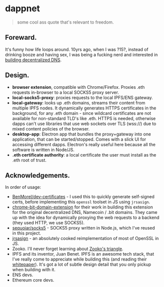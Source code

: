 
dappnet
=======

> some cool ass quote that's relevant to freedom.

## Foreward.

It's funny how life loops around. 10yrs ago, when I was ?15?, instead of drinking booze and having sex, I was being a fucking nerd and interested in [building decentralized DNS](https://github.com/liamzebedee/D3NS).

## Design.

- **browser extension**, compatible with Chrome/Firefox. Proxies .eth requests in-browser to a local SOCKS5 proxy server.
- **local-socks5-proxy**: proxies requests to the local IPFS/ENS gateway.
- **local-gateway**: looks up .eth domains, streams their content from multiple IPFS nodes. It dynamically generates HTTPS certificates in the background, for any .eth domain - since wildcard certificates are not available for non-standard TLD's like .eth. HTTPS is needed, otherwise dapps can't use libraries that use web sockets over TLS (wss://) due to mixed content policies of the browser.
- **desktop-app**: Electron app that bundles the proxy+gateway into one application, that can be started/stopped. Comes with a slick UI for accessing different dapps. Electron's really useful here because all the software is written in Node/JS.
- **.eth certificate authority**: a local certificate the user must install as the .eth root of trust.

## Acknowledgements.

In order of usage:

 - [BenMorel/dev-certificates](https://github.com/BenMorel/dev-certificates) - I used this to quickly generate self-signed certs, before implementing this `openssl` toolset in JS using `jrsasign`.
 - [chrome-bit-domain-extension](https://github.com/Tagide/chrome-bit-domain-extension.git) for their work in building this extension for the original decentralized DNS, Namecoin / .bit domains. They came up with the idea for dynamically proxying the web requests to a backend (they used HTTP, we use SOCKS5).
 - [sequoiar/socks5](https://github.com/sequoiar/socks5) - SOCKS5 proxy written in Node.js, which I've reused in this project.
 - [jrsasign](https://github.com/kjur/jsrsasign) - an absolutely cooked reimplementation of most of OpenSSL in JS.
 - Zooko. I'll never forget learning about [Zooko's triangle](https://en.wikipedia.org/wiki/Zooko%27s_triangle).
 - IPFS and its inventor, Juan Benet. IPFS is an awesome tech stack, that I've really come to appreciate while building this (and reading their [whitepaper](https://raw.githubusercontent.com/ipfs/ipfs/master/papers/ipfs-cap2pfs/ipfs-p2p-file-system.pdf)). It's got a lot of subtle design detail that you only pickup when building with it.
 - ENS devs.
 - Ethereum core devs.

